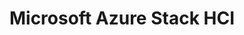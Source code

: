 ---
type: docs
title: "Microsoft Azure Stack HCI"
linkTitle: "Microsoft Azure Stack HCI"
weight: 2
description: >-
  The scenarios in this section will walk you through how to project an **Azure Stack HCI Virtual Machine** as an Azure Arc enabled server in an automated fashion. 

  In each scenario, you will find a detailed, technical explanation of the mechanism.
---